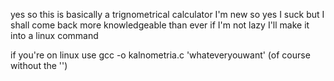 yes so this is basically a trignometrical calculator I'm new so yes I suck but I shall come back more knowledgeable than ever if I'm not lazy I'll make it into a linux command

if you're on linux use gcc -o kalnometria.c 'whateveryouwant' (of course without the '')
